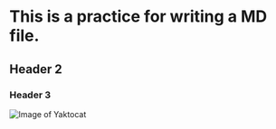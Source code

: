 # This is a practice for writing a MD file.
## Header 2
### Header 3
![Image of Yaktocat](https://octodex.github.com/images/yaktocat.png)